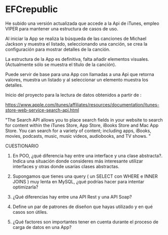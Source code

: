 # EFCrepublic

He subido una versión actualizada que accede a la Api de iTunes, empleo VIPER para mantener una estructura de casos de uso.

Al iniciar la App se realiza la búsqueda de las canciones de Michael Jackson y muestra el listado, seleccionando una canción, se crea la configuración para mostrar detalles de la canción. 

La estructura de la App es definitiva, falta añadir elementos visuales. (Actualmente sólo se muestra el título de la canción).


Puede servir de base para una App con llamadas a una Api que retorna valores, muestra un listado y al seleccionar un elemento muestra los detalles.

Inicio del proyecto para la lectura de datos obtenidos a partir de :

https://www.apple.com/itunes/affiliates/resources/documentation/itunes-store-web-service-search-api.html

"The Search API allows you to place search fields in your website to search for content within the iTunes Store,
App Store, iBooks Store and Mac App Store. You can search for a variety of content; 
including apps, iBooks, movies, podcasts, music, music videos, audiobooks, and TV shows. "



CUESTIONARIO

1. En POO, ¿qué diferencia hay entre una interface y una clase abstracta?. Indica una situación donde consideres más interesante utilizar interfaces y otras 
donde usarías clases abstractas.

2. Supongamos que tienes una query ( un SELECT con WHERE e INNER JOINS ) muy lenta en MySQL, ¿qué podrías hacer para intentar optimizarla?

3. ¿Qué diferencias hay entre una API Rest y una API Soap?

4. Define un par de patrones de diseñon que hayas utilizado y en qué casos son útiles.

5. ¿Qué factores son importantes tener en cuenta durante el proceso de carga de datos en una App?

